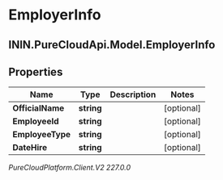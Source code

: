 # EmployerInfo

## ININ.PureCloudApi.Model.EmployerInfo

## Properties

|Name | Type | Description | Notes|
|------------ | ------------- | ------------- | -------------|
| **OfficialName** | **string** |  | [optional] |
| **EmployeeId** | **string** |  | [optional] |
| **EmployeeType** | **string** |  | [optional] |
| **DateHire** | **string** |  | [optional] |



_PureCloudPlatform.Client.V2 227.0.0_
